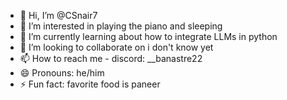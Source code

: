 - 👋 Hi, I’m @CSnair7
- 👀 I’m interested in playing the piano and sleeping
- 🌱 I’m currently learning about how to integrate LLMs in python
- 💞️ I’m looking to collaborate on i don't know yet
- 📫 How to reach me - discord: __banastre22
- 😄 Pronouns: he/him
- ⚡ Fun fact: favorite food is paneer

<!---
CSnair7/CSnair7 is a ✨ special ✨ repository because its `README.md` (this file) appears on your GitHub profile.
You can click the Preview link to take a look at your changes.
--->
